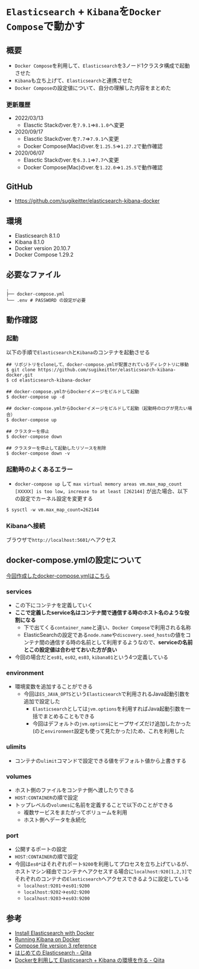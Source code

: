# `Elasticsearch` + `Kibana`を`Docker Compose`で動かす

## 概要
- `Docker Compose`を利用して、`Elasticsearch`を3ノード1クラスタ構成で起動させた
- `Kibana`も立ち上げて、`Elasticsearch`と連携させた
- `Docker Compose`の設定値について、自分の理解した内容をまとめた

### 更新履歴
- 2022/03/13
  - Elasctic Stackのver.を`7.9.1`=>`8.1.0`へ変更
- 2020/09/17
  - Elasctic Stackのver.を`7.7`=>`7.9.1`へ変更
  - Docker Compose(Mac)のver.を`1.25.5`=>`1.27.2`で動作確認
- 2020/06/07
  - Elasctic Stackのver.を`6.3.1`=>`7.7`へ変更
  - Docker Compose(Mac)のver.を`1.22.0`=>`1.25.5`で動作確認

## GitHub
- https://github.com/sugikeitter/elasticsearch-kibana-docker

## 環境
- Elasticsearch 8.1.0
- Kibana 8.1.0
- Docker version 20.10.7
- Docker Compose 1.29.2

## 必要なファイル
```
.
├── docker-compose.yml
└── .env # PASSWORD の設定が必要
```

## 動作確認

### 起動
以下の手順で`Elasticsearch`と`Kibana`のコンテナを起動させる

```shell
## リポジトリをcloneして、docker-compose.ymlが配置されているディレクトリに移動
$ git clone https://github.com/sugikeitter/elasticsearch-kibana-docker.git
$ cd elasticsearch-kibana-docker

## docker-compose.ymlからDockerイメージをビルドして起動
$ docker-compose up -d

## docker-compose.ymlからDockerイメージをビルドして起動（起動時のログが見たい場合）
$ docker-compose up

## クラスターを停止
$ docker-compose down

## クラスターを停止して起動したリソースを削除
$ docker-compose down -v
```

### 起動時のよくあるエラー
- `docker-compose up` して `max virtual memory areas vm.max_map_count [XXXXX] is too low, increase to at least [262144]` が出た場合、以下の設定でカーネル設定を変更する
```shell
$ sysctl -w vm.max_map_count=262144
```

### Kibanaへ接続
ブラウザで`http://localhost:5601/`へアクセス

## docker-compose.ymlの設定について
[今回作成したdocker-compose.ymlはこちら](https://github.com/sugikeitter/elasticsearch-kibana-docker/blob/master/docker-compose.yml)

### services
- この下にコンテナを定義していく
- **ここで定義したservice名はコンテナ間で通信する時のホスト名のような役割になる**
  - 下で出てくる`container_name`と違い、`Docker Compose`で利用される名称
  - ElasticSearchの設定である`node.name`や`discovery.seed_hosts`の値をコンテナ間の通信する時の名前として利用するようなので、**serviceの名前とこの設定値は合わせておいた方が良い**
- 今回の場合だと`es01`, `es02`, `es03`, `kibana01`という4つ定義している

### environment
- 環境変数を追加することができる
  - 今回は`ES_JAVA_OPTS`という`Elasticsearch`で利用されるJava起動引数を追加で設定した
    - `Elasticsearch`としては`jvm.options`を利用すればJava起動引数を一括でまとめることもできる
    - 今回はデフォルトの`jvm.options`にヒープサイズだけ追加したかった(のと`environment`設定も使って見たかった)ため、これを利用した

### ulimits
- コンテナの`ulimit`コマンドで設定できる値をデフォルト値から上書きする

### volumes
- ホスト側のファイルをコンテナ側へ渡したりできる
- `HOST:CONTAINER`の順で設定
- トップレベルの`volumes`に名前を定義することで以下のことができる
  - 複数サービスをまたがってボリュームを利用
  - ホスト側へデータを永続化

### port
- 公開するポートの設定
- `HOST:CONTAINER`の順で設定
- 今回は`es0*`はそれぞれポート`9200`を利用してプロセスを立ち上げているが、ホストマシン経由でコンテナへアクセスする場合に`localhost:920[1,2,3]`でそれぞれのコンテナの`Elasticsearch`へアクセスできるように設定している
  - `localhost:9201`->`es01:9200`
  - `localhost:9202`->`es02:9200`
  - `localhost:9203`->`es03:9200`

## 参考
- [Install Elasticsearch with Docker](https://www.elastic.co/guide/en/elasticsearch/reference/current/docker.html)
- [Running Kibana on Docker](https://www.elastic.co/guide/en/kibana/current/docker.html)
- [Compose file version 3 reference](https://docs.docker.com/compose/compose-file/)
- [はじめての Elasticsearch - Qiita](https://qiita.com/nskydiving/items/1c2dc4e0b9c98d164329)
- [Dockerを利用して Elasticsearch + Kibana の環境を作る - Qiita](https://qiita.com/akym03/items/f981a35a95598d7ab97b)
